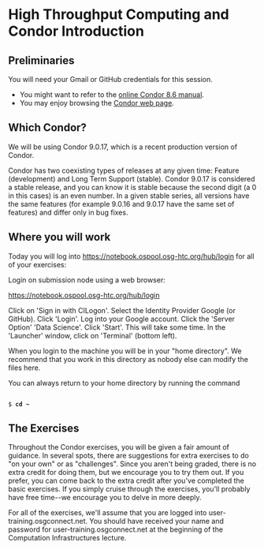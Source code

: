 # High Throughput Computing and Condor Introduction

## Preliminaries

You will need your Gmail or GitHub credentials for this session. 

   * You might want to refer to the [online Condor 8.6 manual](https://htcondor.org/documentation/htcondor.html).<br>
   * You may enjoy browsing the [Condor web page](http://www.cs.wisc.edu/condor/).<br>

## Which Condor?
We will be using Condor 9.0.17, which is a recent production version of Condor.

Condor has two coexisting types of releases at any given time: Feature (development) and Long Term Support (stable). Condor 9.0.17 is considered a stable release, and you can know it is stable because the second digit (a 0 in this cases) is an even number. In a given stable series, all versions have the same features (for example 9.0.16 and 9.0.17 have the same set of features) and differ only in bug fixes.

## Where you will work

Today you will log into https://notebook.ospool.osg-htc.org/hub/login for all of your exercises:

Login on submission node using a web browser:

https://notebook.ospool.osg-htc.org/hub/login

Click on 'Sign in with CILogon'.
Select the Identity Provider Google (or GitHub).
Click 'Login'.
Log into your Google account.
Click the 'Server Option' 'Data Science'.
Click 'Start'. This will take some time.
In the 'Launcher' window, click on 'Terminal' (bottom left).

When you login to the machine you will be in your "home directory".  We recommend that you work in this directory as nobody else can modify the files here.

You can always return to your home directory by running the command

<pre><code>
$ <b>cd ~</b>
</code></pre>

## The Exercises

Throughout the Condor exercises, you will be given a fair amount of guidance. In several spots, there are suggestions for extra exercises to do "on your own" or as "challenges". Since you aren't being graded, there is no extra credit for doing them, but we encourage you to try them out. If you prefer, you can come back to the extra credit after you've completed the basic exercises. If you simply cruise through the exercises, you'll probably have free time--we encourage you to delve in more deeply.

For all of the exercises, we'll assume that you are logged into user-training.osgconnect.net. You should have received your name and password for user-training.osgconnect.net at the beginning of the Computation Infrastructures lecture.
